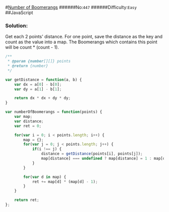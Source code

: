 #[Number of Boomerangs](https://leetcode.com/problems/number-of-boomerangs/)
######No:`447`
######Difficulty:`Easy`
##JavaScript

### Solution:
Get each 2 points' distance. For one point, save the distance as the key and count as the value into a map. The Boomerangs which contains this point will be count * (count - 1).

```javascript
/**
 * @param {number[][]} points
 * @return {number}
 */

var getDistance = function(a, b) {
    var dx = a[0] - b[0];
    var dy = a[1] - b[1];

    return dx * dx + dy * dy;
}

var numberOfBoomerangs = function(points) {
    var map;
    var distance;
    var ret = 0;

    for(var i = 0; i < points.length; i++) {
        map = {};
        for(var j = 0; j < points.length; j++) {
            if(i !== j) {
                distance = getDistance(points[i], points[j]);
                map[distance] === undefined ? map[distance] = 1 : map[distance] += 1;
            }
        }

        for(var d in map) {
            ret += map[d] * (map[d] - 1);
        }
    }

    return ret;
};
```
